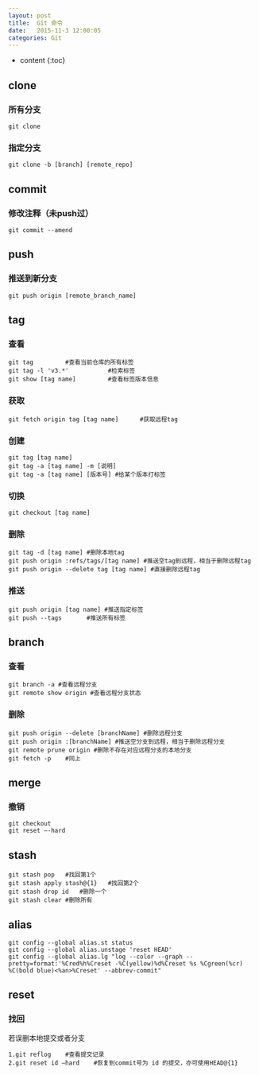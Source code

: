 ```yaml
---
layout: post
title:  Git 命令
date:   2015-11-3 12:00:05
categories: Git
---
```


* content
{:toc}

## clone

### 所有分支

<pre><code class="hljs">git clone</code></pre>

### 指定分支

<pre><code class="hljs">git clone -b [branch] [remote_repo]</code></pre>

## commit

### 修改注释（未push过）

<pre><code class="hljs">git commit --amend</code></pre>

## push

### 推送到新分支

<pre><code class="hljs">git push origin [remote_branch_name]</code></pre>

## tag

### 查看

<pre><code class="hljs">git tag			#查看当前仓库的所有标签
git tag -l 'v3.*'			#检索标签
git show [tag name]			#查看标签版本信息</code></pre>

### 获取

<pre><code class="hljs">git fetch origin tag [tag name]		 #获取远程tag</code></pre>

### 创建

<pre><code class="hljs">git tag [tag name]
git tag -a [tag name] -m [说明]
git tag -a [tag name] [版本号] #给某个版本打标签</code></pre>

### 切换

<pre><code class="hljs">git checkout [tag name]</code></pre>

### 删除

<pre><code class="hljs">git tag -d [tag name] #删除本地tag
git push origin :refs/tags/[tag name] #推送空tag到远程，相当于删除远程tag
git push origin --delete tag [tag name] #直接删除远程tag</code></pre>

### 推送

<pre><code class="hljs">git push origin [tag name] #推送指定标签
git push --tags		  #推送所有标签</code></pre>

## branch

### 查看

<pre><code class="hljs">git branch -a #查看远程分支
git remote show origin #查看远程分支状态</code></pre>

### 删除

<pre><code class="hljs">git push origin --delete [branchName] #删除远程分支
git push origin :[branchName] #推送空分支到远程，相当于删除远程分支
git remote prune origin	#删除不存在对应远程分支的本地分支
git fetch -p	#同上</code></pre>

## merge

### 撤销

<pre><code class="hljs">git checkout
git reset —-hard</code></pre>

## stash

<pre><code class="hljs">git stash pop	#找回第1个
git stash apply stash@{1}	#找回第2个
git stash drop id	#删除一个
git stash clear	#删除所有</code></pre>

## alias

<pre><code class="hljs">git config --global alias.st status
git config --global alias.unstage 'reset HEAD'
git config --global alias.lg "log --color --graph --pretty=format:'%Cred%h%Creset -%C(yellow)%d%Creset %s %Cgreen(%cr) %C(bold blue)<%an>%Creset' --abbrev-commit"</code></pre>

## reset

### 找回

若误删本地提交或者分支

<pre><code class="hljs">1.git reflog	#查看提交记录
2.git reset id –hard	#恢复到commit号为 id 的提交，亦可使用HEAD@{1}</code></pre>
